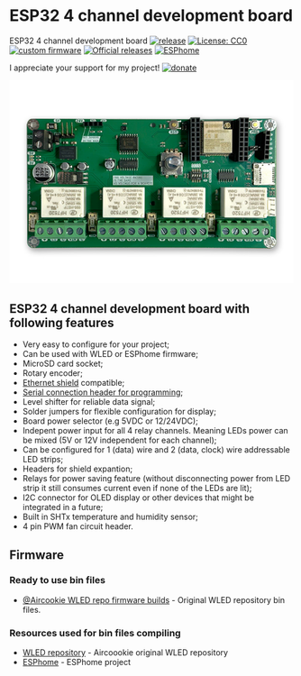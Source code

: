 # ESP32 4 channel development board
ESP32 4 channel development board
[![release](https://img.shields.io/github/v/release/srg74/ESP32-4CH-board)](https://img.shields.io/github/v/release/srg74/ESP32-4CH-board)
[![License: CC0](https://img.shields.io/badge/License-CC0-blue.svg?style=flat-square)](https://github.com/srg74/ESP32-4CH-board/blob/main/LICENSE)
[![custom firmware](https://img.shields.io/static/v1?label=Custom&message=firmware&color=blue&style=flat-square)](https://github.com/srg74/ESP32-4CH-board/resources/firmware)
[![Official releases](https://img.shields.io/static/v1?label=WLED&message=firmware&color=green&style=flat-square)](https://github.com/Aircoookie/WLED/releases)
[![ESPhome](https://img.shields.io/static/v1?label=ESPhome&message=firmware&color=green&style=flat-square)](https://esphome.io)

I appreciate your support for my project! [![donate](https://www.paypalobjects.com/en_US/i/btn/btn_donateCC_LG.gif)](https://www.paypal.com/donate/?hosted_button_id=VU7L89Z2RR7S4)

![Board](https://github.com/srg74/ESP32-4CH-board/blob/main/Resources/images/4CH_board.jpg)

## ESP32 4 channel development board with following features

- Very easy to configure for your project;
- Can be used with WLED or ESPhome firmware;
- MicroSD card socket;
- Rotary encoder;
- [Ethernet shield](https://github.com/srg74/ESP32_ethernet) compatible;
- [Serial connection header for programming](https://github.com/srg74/ESP-uploader-CH340C);
- Level shifter for reliable data signal;
- Solder jumpers for flexible configuration for display;
- Board power selector (e.g 5VDC or 12/24VDC);
- Indepent power input for all 4 relay channels. Meaning LEDs power can be mixed (5V or 12V independent for each channel);
- Can be configured for 1 (data) wire and 2 (data, clock) wire addressable LED strips;
- Headers for shield expantion;
- Relays for power saving feature (without disconnecting power from LED strip it still consumes current even if none of the LEDs are lit);
- I2C connector for OLED display or other devices that might be integrated in a future;
- Built in SHTx temperature and humidity sensor;
- 4 pin PWM fan circuit header.

## Firmware

### Ready to use bin files

- [@Aircookie WLED repo firmware builds](https://github.com/srg74/WLED-wemos-shield/tree/master/resources/Firmware/%40Aircoookie) - Original WLED repository bin files.

### Resources used for bin files compiling

- [WLED repository](https://github.com/Aircoookie/WLED) - Aircoookie original WLED repository
- [ESPhome](https://esphome.io) - ESPhome project
